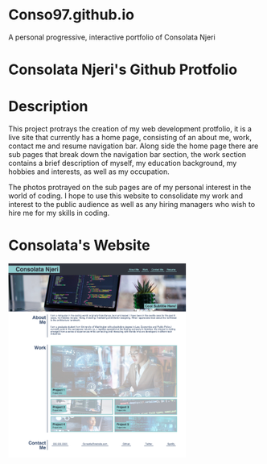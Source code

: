# Conso97.github.io

A personal progressive, interactive portfolio of Consolata Njeri

#  Consolata Njeri's Github Protfolio  #

# Description #

This project protrays the creation of my web development protfolio, it is a live site that currently has a home page, consisting of an about me, work, contact me and resume navigation bar. Along side the home page there are sub pages that break down the navigation bar section, the work section contains a brief description of myself, my education background, my hobbies and interests, as well as my occupation. 

The photos protrayed on the sub pages are of my personal interest in the world of coding. I hope to use this website to consolidate my work and interest to the public audience as well as any hiring managers who wish to hire me for my skills in coding. 

# Consolata's Website #



<img id="styledImage"
    src="css/Consolata's Portfolio.jpg" width="70%" height="70%"
    alt="Consolata's Portfolio"
  />